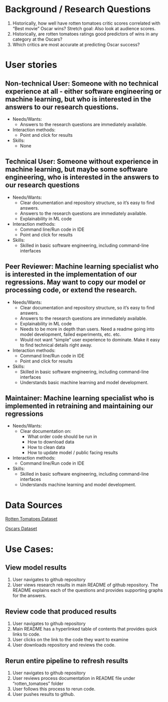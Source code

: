 # Background / Research Questions
1. Historically, how well have rotten tomatoes critic scores correlated with “Best movie” Oscar wins? Stretch goal: Also look at audience scores.
2. Historically, are rotten tomatoes ratings good predictors of wins in any category at the Oscars?
3. Which critics are most accurate at predicting Oscar success?

# User stories 
## Non-technical User: Someone with no technical experience at all - either software engineering or machine learning, but who is interested in the answers to our research questions.

* Needs/Wants: 
    * Answers to the research questions are immediately available. 
* Interaction methods: 
    * Point and click for results 
* Skills: 
    * None

## Technical User: Someone without experience in machine learning, but maybe some software engineering, who is interested in the answers to our research questions
* Needs/Wants: 
    * Clear documentation and repository structure, so it’s easy to find answers. 
    * Answers to the research questions are immediately available. 
    * Explainability in ML code
* Interaction methods: 
    * Command line/Run code in IDE
    * Point and click for results 
* Skills: 
    * Skilled in basic software engineering, including command-line interfaces

## Peer Reviewer: Machine learning specialist who is interested in the implementation of our regressions. May want to copy our model or processing code, or extend the research. 
* Needs/Wants: 
    * Clear documentation and repository structure, so it’s easy to find answers. 
    * Answers to the research questions are immediately available. 
    * Explainability in ML code
    * Needs to be more in depth than users. Need a readme going into model development, failed experiments, etc. etc. 
    * Would not want “simple” user experience to dominate. Make it easy to find technical details right away. 
* Interaction methods: 
    * Command line/Run code in IDE
    * Point and click for results 
* Skills: 
    * Skilled in basic software engineering, including command-line interfaces
    * Understands basic machine learning and model development. 

## Maintainer: Machine learning specialist who is implemented in retraining and maintaining our regressions
* Needs/Wants: 
    * Clear documentation on: 
        * What order code should be run in
        * How to download data
        * How to clean data 
        * How to update model / public facing results 
* Interaction methods: 
    * Command line/Run code in IDE
* Skills: 
    * Skilled in basic software engineering, including command-line interfaces
    * Understands machine learning and model development. 

# Data Sources 

[Rotten Tomatoes Dataset](https://www.kaggle.com/datasets/stefanoleone992/rotten-tomatoes-movies-and-critic-reviews-dataset?select=rotten_tomatoes_movies.csv)

[Oscars Dataset](https://www.kaggle.com/datasets/unanimad/the-oscar-award)


# Use Cases: 
## View model results
1. User navigates to github repository 
2. User views research results in main README of github repository. The README explains each of the questions and provides supporting graphs for the answers. 

## Review code that produced results 
1. User navigates to github repository 
2. Main README has a hyperlinked table of contents that provides quick links to code. 
3. User clicks on the link to the code they want to examine
4. User downloads repository and reviews the code. 

## Rerun entire pipeline to refresh results 
1. User navigates to github repository
2. User reviews process documentation in README file under “rotten_tomatoes” folder
3. User follows this process to rerun code. 
4. User pushes results to github. 
